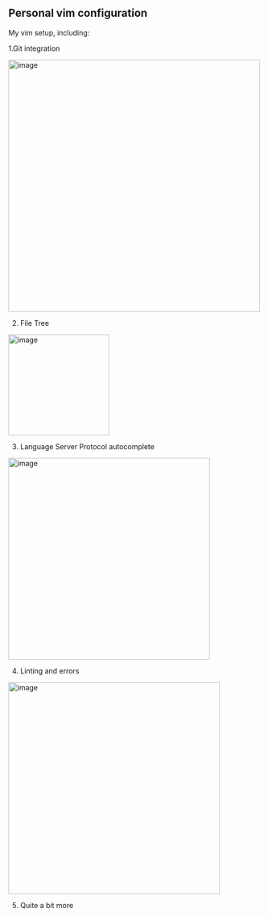 ## Personal vim configuration ##
My vim setup, including:

1.Git integration

<img width="500" alt="image" src="https://github.com/AndryTafa/Vim-Setup/assets/101065496/f5985354-cc81-4b14-8f58-3897e3f8b04f">



2. File Tree

<img width="200" alt="image" src="https://github.com/AndryTafa/Vim-Setup/assets/101065496/945b2ac5-a5a5-406a-adf6-9c265f823b40">

3. Language Server Protocol autocomplete

<img width="400" alt="image" src="https://github.com/AndryTafa/Vim-Setup/assets/101065496/6f912232-bc1a-41ef-abb1-79dff714f6c2">

4. Linting and errors

<img width="420" alt="image" src="https://github.com/AndryTafa/Vim-Setup/assets/101065496/b287eb4f-66e8-4af8-8c7a-413661fe6f61">

5. Quite a bit more




